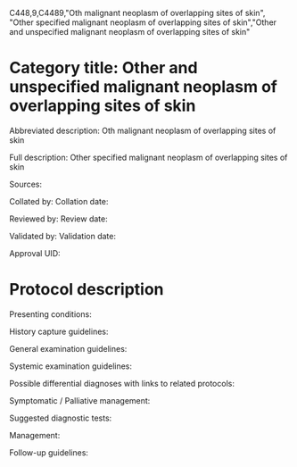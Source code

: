 C448,9,C4489,"Oth malignant neoplasm of overlapping sites of skin", "Other specified malignant neoplasm of overlapping sites of skin","Other and unspecified malignant neoplasm of overlapping sites of skin"
# Category title: Other and unspecified malignant neoplasm of overlapping sites of skin

Abbreviated description: Oth malignant neoplasm of overlapping sites of skin

Full description: Other specified malignant neoplasm of overlapping sites of skin

Sources:

Collated by:
Collation date:

Reviewed by:
Review date:

Validated by:
Validation date:

Approval UID:

# Protocol description

Presenting conditions:

History capture guidelines:

General examination guidelines:

Systemic examination guidelines:

Possible differential diagnoses with links to related protocols:

Symptomatic / Palliative management:

Suggested diagnostic tests:

Management:

Follow-up guidelines:

